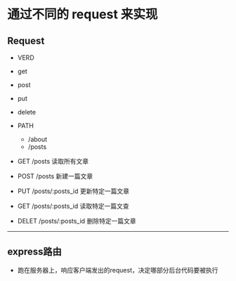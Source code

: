# 通过不同的 request 来实现

## Request

- VERD
 - get
 - post
 - put
 - delete

- PATH
  - /about
  - /posts


- GET /posts   读取所有文章

- POST /posts  新建一篇文章

- PUT /posts/:posts_id   更新特定一篇文章

- GET /posts/:posts_id   读取特定一篇文查

- DELET /posts/:posts_id   删除特定一篇文章

___

## express路由

- 跑在服务器上，响应客户端发出的request，决定哪部分后台代码要被执行
